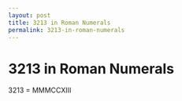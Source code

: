 ```yaml
---
layout: post
title: 3213 in Roman Numerals
permalink: 3213-in-roman-numerals
---
```


# 3213 in Roman Numerals

3213 = MMMCCXIII
